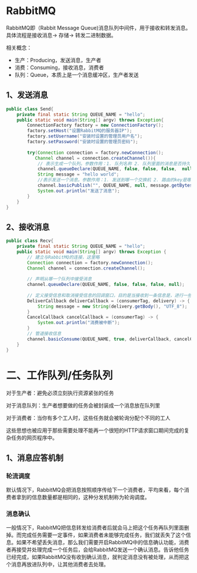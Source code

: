 # RabbitMQ

RabbitMQ即（Rabbit Message Queue)消息队列中间件，用于接收和转发消息。具体流程是接收消息-> 存储-> 转发二进制数据。

相关概念：

* 生产：Producing，发送消息，生产者
* 消费：Consuming，接收消息，消费者
* 队列：Queue，本质上是一个消息缓冲区，生产者发送

## 1、发送消息

```java
public class Send{
    private final static String QUEUE_NAME = "hello";
    public static void main(String[] argv) throws Exception{
        ConnectionFactory factory = new ConnectionFactory();
        factory.setHost("设置RabbitMQ的服务器IP");
        factory.setUsername("安装时设置的管理员用户名");
        factory.setPassword("安装时设置的管理员密码");
        
        try(Connection connection = factory.newConnection();
           Channel channel = connection.createChannel()){
            // 表示生成一个队列。参数作用：1. 队列名称 2. 队列里面的消息是否持久化，默认情况下消息存储在内存中 3. 该队列是否只提供一个消费者进行消费，是否进行共享，如果为true表示可以由多个消费者消费 4. 是否自动删除，最后一个消费者断开连接以后，该队列是否会自动删除。
            channel.queueDeclare(QUEUE_NAME, false, false, false,  null);
            String message = "hello world";
            //表示发送一个消息。参数作用：1. 发送到哪一个交换机 2. 路由的key是哪一个 3. 其他参数信息 4. 发送消息的消息体
            channel.basicPublish("", QUEUE_NAME, null, message.getBytes());
            System.out.println("发送了消息");
        }
    }
}
```

## 2、接收消息

```java
public class Recv{
    private final static String QUEUE_NAME = "hello";
    public static void main(String[] argv) throws Exception {
        // 建立与RabbitMQ的连接，这里略
        Connection connection = factory.newConnection();
        Channel channel = connection.createChannel();
        
        // 声明从哪一个队列中接受消息
        channel.queueDeclare(QUEUE_NAME, false, false, false, null);
        
        // 定义接受信息和取消接受信息的回调窗口，目的是当接收到一条信息是，进行一些操作，比如可以在控制台打印输出
        DeliverCallback deliverCallback = (consumerTag, delivery) -> {
            String message = new String(delivery.getBody(), "UTF_8");
        }
        CancelCallback cancelCallback = (consumerTag) -> {
            System.out.println("消费被中断");
        }
        // 管道接收信息
        channel.basicConsume(QUEUE_NAME, true, deliverCallback, cancelCallback);
    }
}
```

# 二、工作队列/任务队列

对于生产者：避免必须立刻执行资源紧张的任务

对于消息队列：生产者想要做的任务会被封装成一个消息放在队列里

对于消费者：当你有多个工人时，这些任务就会被轮询分配个不同的工人

这些思想也被应用于那些需要处理不能再一个很短的HTTP请求窗口期间完成的复杂任务的网页程序中。

## 1、消息应答机制

### 轮流调度

默认情况下，RabbitMQ会把消息按照顺序传给下一个消费者，平均来看，每个消费者拿到的信息数量都是相同的，这种分发机制称为轮询调度。

### 消息确认

一般情况下，RabbitMQ把信息转发给消费者后就会马上把这个任务再队列里面删掉。而完成任务需要一定事件，如果消费者未能够完成任务，我们就丢失了这个信息。如果不希望丢失消息，那么我们需要开启RabbitMQ中的信息确认功能，消费者再接受并处理完成一个任务后，会给RabbitMQ发送一个确认消息。告诉他任务已经完成，如果RabbitMQ没有收到确认消息，就判定消息没有被处理，从而把这个消息再放进队列中，让其他消费者去处理。
